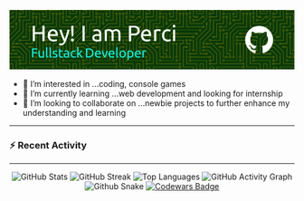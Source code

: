 ![Header](./github-header-image.png)

- 👀 I’m interested in ...coding, console games
- 🌱 I’m currently learning ...web development and looking for internship 
- 💞️ I’m looking to collaborate on ...newbie projects to further enhance my understanding and learning

---

### :zap: Recent Activity

<!--START_SECTION:activity-->

<!--END_SECTION:activity-->

---

<div align="center">
  
  <img src="https://github-readme-stats.vercel.app/api?username=perci-aceron&theme=tokyonight&hide_border=false&include_all_commits=true&count_private=false" alt="GitHub Stats"/>
  
  <img src="https://github-readme-streak-stats.herokuapp.com/?user=perci-aceron&theme=tokyonight&hide_border=false" alt="GitHub Streak"/>

  <img src="https://github-readme-stats.vercel.app/api/top-langs/?username=perci-aceron&theme=tokyonight&hide_border=false&include_all_commits=true&count_private=false&layout=compact" alt="Top Languages"/>

  <img src="https://github-readme-activity-graph.vercel.app/graph?username=perci-aceron&theme=tokyo-night" alt="GitHub Activity Graph"/>

  <img src="https://github.com/perci-aceron/snk/blob/manual-run-output/only-svg/github-contribution-grid-snake-dark.svg" alt="Github Snake"/>


  
  <a href="https://www.codewars.com/users/perci-aceron">
    <img src="https://github.r2v.ch/codewars?user=perci-aceron&top_languages=true&hide_clan=true&stroke=%23BB432C&theme=gradient_dark_by_level" alt="Codewars Badge"/>
  </a>

</div>


<!---
perci-aceron/perci-aceron is a ✨ special ✨ repository because its `README.md` (this file) appears on your GitHub profile.
You can click the Preview link to take a look at your changes.
--->
